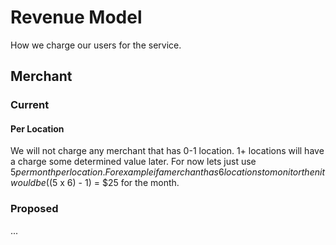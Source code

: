 # Revenue Model
How we charge our users for the service.

## Merchant
### Current
#### Per Location
We will not charge any merchant that has 0-1 location.  1+ locations will have a charge some determined value later.  For now lets just use $5 per month per location.  For example if a merchant has 6 locations to monitor then it would be (($5 x 6) - 1) = $25 for the month.
### Proposed
...

